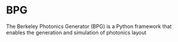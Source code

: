# BPG
The Berkeley Photonics Generator (BPG) is a Python framework that enables the generation and simulation of photonics layout
